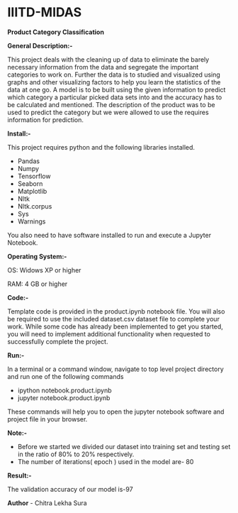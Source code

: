 # IIITD-MIDAS
**Product Category Classification**

**General Description:-**

This project deals with the cleaning up of data to eliminate the barely necessary information from the data and segregate the important categories to work on. Further the data is to studied and visualized using graphs and other visualizing factors to help you learn the statistics of the data at one go. A model is to be built using the given information to predict which category a particular picked data sets into and the accuracy has to be calculated and mentioned. The description of the product was to be used to predict the category but we were allowed to use the requires information for prediction.

**Install:-**

This project requires python and the following libraries installed.

- Pandas
- Numpy
- Tensorflow
- Seaborn
- Matplotlib
- Nltk
- Nltk.corpus
- Sys
- Warnings

You also need to have software installed to run and execute a Jupyter Notebook.

**Operating System:-**

OS: Widows XP or higher

RAM: 4 GB or higher

**Code:-**

Template code is provided in the product.ipynb notebook file. You will also be required to use the included dataset.csv dataset file to complete your work. While some code has already been implemented to get you started, you will need to implement additional functionality when requested to successfully complete the project.

**Run:-**

In a terminal or a command window, navigate to top level project directory and run one of the following commands

- ipython notebook.product.ipynb
- jupyter notebook.product.ipynb

These commands will help you to open the jupyter notebook software and project file in your browser.

**Note:-**

- Before we started we divided our dataset into training set and testing set in the ratio of 80% to 20% respectively.
- The number of iterations( epoch ) used in the model are- 80

**Result:-**

The validation accuracy of our model is-97

**Author** - Chitra Lekha Sura
